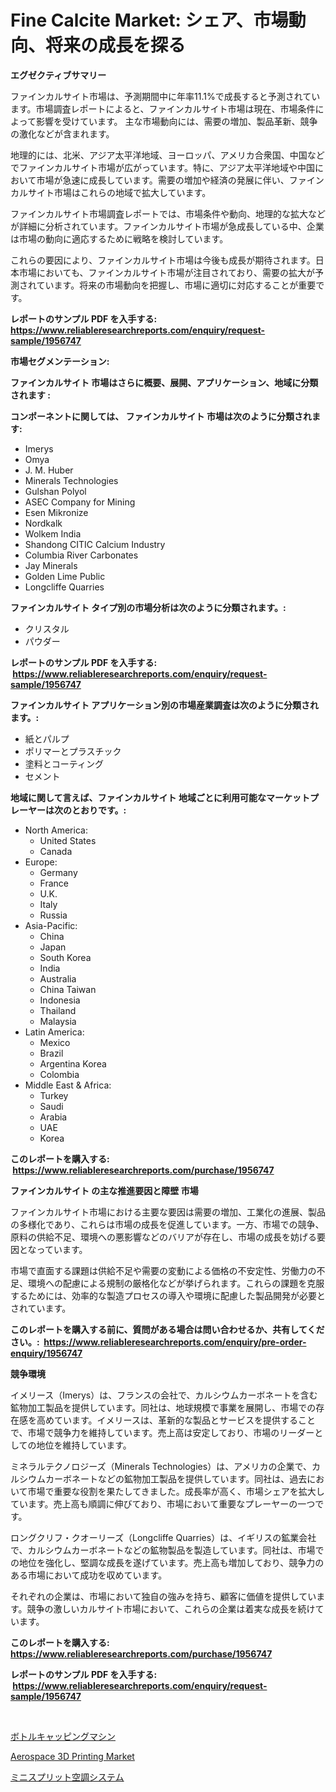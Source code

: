<p><h1>Fine Calcite Market: シェア、市場動向、将来の成長を探る</h1></p><p><strong>エグゼクティブサマリー</strong></p>
<p><p>ファインカルサイト市場は、予測期間中に年率11.1%で成長すると予測されています。市場調査レポートによると、ファインカルサイト市場は現在、市場条件によって影響を受けています。 主な市場動向には、需要の増加、製品革新、競争の激化などが含まれます。</p><p>地理的には、北米、アジア太平洋地域、ヨーロッパ、アメリカ合衆国、中国などでファインカルサイト市場が広がっています。特に、アジア太平洋地域や中国において市場が急速に成長しています。需要の増加や経済の発展に伴い、ファインカルサイト市場はこれらの地域で拡大しています。</p><p>ファインカルサイト市場調査レポートでは、市場条件や動向、地理的な拡大などが詳細に分析されています。ファインカルサイト市場が急成長している中、企業は市場の動向に適応するために戦略を検討しています。</p><p>これらの要因により、ファインカルサイト市場は今後も成長が期待されます。日本市場においても、ファインカルサイト市場が注目されており、需要の拡大が予測されています。将来の市場動向を把握し、市場に適切に対応することが重要です。</p></p>
<p><strong>レポートのサンプル PDF を入手する: <a href="https://www.reliableresearchreports.com/enquiry/request-sample/1956747">https://www.reliableresearchreports.com/enquiry/request-sample/1956747</a></strong></p>
<p><strong>市場セグメンテーション:</strong></p>
<p><strong> ファインカルサイト 市場はさらに概要、展開、アプリケーション、地域に分類されます :</strong></p>
<p><strong>コンポーネントに関しては、 ファインカルサイト 市場は次のように分類されます: &nbsp;</strong></p>
<p><ul><li>Imerys</li><li>Omya</li><li>J. M. Huber</li><li>Minerals Technologies</li><li>Gulshan Polyol</li><li>ASEC Company for Mining</li><li>Esen Mikronize</li><li>Nordkalk</li><li>Wolkem India</li><li>Shandong CITIC Calcium Industry</li><li>Columbia River Carbonates</li><li>Jay Minerals</li><li>Golden Lime Public</li><li>Longcliffe Quarries</li></ul></p>
<p><strong> ファインカルサイト タイプ別の市場分析は次のように分類されます。:</strong></p>
<p><ul><li>クリスタル</li><li>パウダー</li></ul></p>
<p><strong>レポートのサンプル PDF を入手する: &nbsp;<a href="https://www.reliableresearchreports.com/enquiry/request-sample/1956747">https://www.reliableresearchreports.com/enquiry/request-sample/1956747</a></strong></p>
<p><strong> ファインカルサイト アプリケーション別の市場産業調査は次のように分類されます。:</strong></p>
<p><ul><li>紙とパルプ</li><li>ポリマーとプラスチック</li><li>塗料とコーティング</li><li>セメント</li></ul></p>
<p><strong>地域に関して言えば、ファインカルサイト 地域ごとに利用可能なマーケットプレーヤーは次のとおりです。:</strong></p>
<p><ul>
    <li>
        North America:
        <ul>
            <li>United States</li>
            <li>Canada</li>
        </ul>
    </li>
    <li>
        Europe:
        <ul>
            <li>Germany</li>
            <li>France</li>
            <li>U.K.</li>
            <li>Italy</li>
            <li>Russia</li>
        </ul>
    </li>
    <li>
        Asia-Pacific:
        <ul>
            <li>China</li>
            <li>Japan</li>
            <li>South Korea</li>
            <li>India</li>
            <li>Australia</li>
            <li>China Taiwan</li>
            <li>Indonesia</li>
            <li>Thailand</li>
            <li>Malaysia</li>
        </ul>
    </li>
    <li>
        Latin America:
        <ul>
            <li>Mexico</li>
            <li>Brazil</li>
            <li>Argentina Korea</li>
            <li>Colombia</li>
        </ul>
    </li>
    <li>
        Middle East & Africa:
        <ul>
            <li>Turkey</li>
            <li>Saudi</li>
            <li>Arabia</li>
            <li>UAE</li>
            <li>Korea</li>
        </ul>
    </li>
    </ul></p>
<p><strong>このレポートを購入する: &nbsp;<a href="https://www.reliableresearchreports.com/purchase/1956747">https://www.reliableresearchreports.com/purchase/1956747</a></strong></p>
<p><strong>ファインカルサイト の主な推進要因と障壁 市場</strong></p>
<p><p>ファインカルサイト市場における主要な要因は需要の増加、工業化の進展、製品の多様化であり、これらは市場の成長を促進しています。一方、市場での競争、原料の供給不足、環境への悪影響などのバリアが存在し、市場の成長を妨げる要因となっています。</p><p>市場で直面する課題は供給不足や需要の変動による価格の不安定性、労働力の不足、環境への配慮による規制の厳格化などが挙げられます。これらの課題を克服するためには、効率的な製造プロセスの導入や環境に配慮した製品開発が必要とされています。</p></p>
<p><strong>このレポートを購入する前に、質問がある場合は問い合わせるか、共有してください。:&nbsp; <a href="https://www.reliableresearchreports.com/enquiry/pre-order-enquiry/1956747">https://www.reliableresearchreports.com/enquiry/pre-order-enquiry/1956747</a></strong></p>
<p><strong>競争環境</strong></p>
<p><p>イメリース（Imerys）は、フランスの会社で、カルシウムカーボネートを含む鉱物加工製品を提供しています。同社は、地球規模で事業を展開し、市場での存在感を高めています。イメリースは、革新的な製品とサービスを提供することで、市場で競争力を維持しています。売上高は安定しており、市場のリーダーとしての地位を維持しています。</p><p>ミネラルテクノロジーズ（Minerals Technologies）は、アメリカの企業で、カルシウムカーボネートなどの鉱物加工製品を提供しています。同社は、過去において市場で重要な役割を果たしてきました。成長率が高く、市場シェアを拡大しています。売上高も順調に伸びており、市場において重要なプレーヤーの一つです。</p><p>ロングクリフ・クオーリーズ（Longcliffe Quarries）は、イギリスの鉱業会社で、カルシウムカーボネートなどの鉱物製品を製造しています。同社は、市場での地位を強化し、堅調な成長を遂げています。売上高も増加しており、競争力のある市場において成功を収めています。</p><p>それぞれの企業は、市場において独自の強みを持ち、顧客に価値を提供しています。競争の激しいカルサイト市場において、これらの企業は着実な成長を続けています。</p></p>
<p><strong>このレポートを購入する: &nbsp; <a href="https://www.reliableresearchreports.com/purchase/1956747">https://www.reliableresearchreports.com/purchase/1956747</a></strong></p>
<p><strong>レポートのサンプル PDF を入手する: &nbsp;<a href="https://www.reliableresearchreports.com/enquiry/request-sample/1956747">https://www.reliableresearchreports.com/enquiry/request-sample/1956747</a></strong><strong></strong></p>
<p>&nbsp;</p>
<p><p><a href="https://github.com/Calvi3ynJerde867/Market-Research-Report-List-1/blob/main/43202727864.md">ボトルキャッピングマシン</a></p><p><a href="https://forested-sushi-9b0.notion.site/Aerospace-3D-Printing-Market-Size-Focuses-on-Market-Dynamics-In-Depth-Analysis-and-Future-Projectio-38dbb8f7e75d4a3c907ecf6937187d38">Aerospace 3D Printing Market</a></p><p><a href="https://github.com/JacksonWiza1924/Market-Research-Report-List-1/blob/main/68245467865.md">ミニスプリット空調システム</a></p></p>